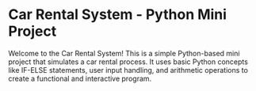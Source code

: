 # Car Rental System - Python Mini Project
Welcome to the Car Rental System! This is a simple Python-based mini project that simulates a car 
rental process. It uses basic Python concepts like IF-ELSE statements, user input handling, and 
arithmetic operations to create a functional and interactive program.





